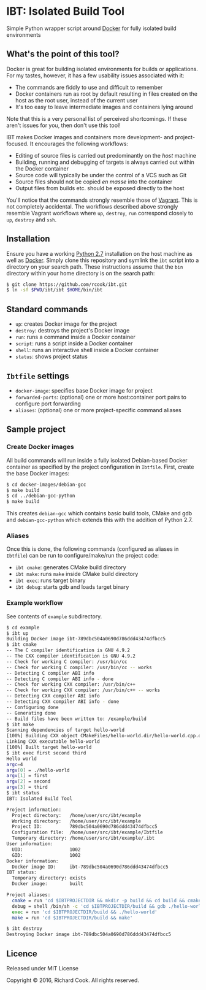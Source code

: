 # IBT: Isolated Build Tool

Simple Python wrapper script around [Docker][docker] for fully isolated build
environments

## What's the point of this tool?

Docker is great for building isolated environments for builds or applications.
For my tastes, however, it has a few usability issues associated with it:

* The commands are fiddly to use and difficult to remember
* Docker containers run as root by default resulting in files created on the
host as the root user, instead of the current user
* It's too easy to leave intermediate images and containers lying around

Note that this is a very personal list of perceived shortcomings. If these
aren't issues for you, then don't use this tool!

IBT makes Docker images and containers more development- and project-focused.
It encourages the following workflows:

* Editing of source files is carried out predominantly on the _host_ machine
* Building, running and debugging of targets is always carried out within the
Docker container
* Source code will typically be under the control of a VCS such as Git
* Source files should not be copied _en masse_ into the container
* Output files from builds etc. should be exposed directly to the host

You'll notice that the commands strongly resemble those of [Vagrant][vagrant].
This is not completely accidental. The workflows described above strongly
resemble Vagrant workflows where `up`, `destroy`, `run` correspond closely to
`up`, `destroy` and `ssh`.

## Installation

Ensure you have a working [Python 2.7][python] installation on the host machine
as well as [Docker][docker]. Simply clone this repository and symlink the `ibt`
script into a directory on your search path. These instructions assume that the
`bin` directory within your home directory is on the search path:

```bash
$ git clone https://github.com/rcook/ibt.git
$ ln -sf $PWD/ibt/ibt $HOME/bin/ibt
```

## Standard commands

* `up`: creates Docker image for the project
* `destroy`: destroys the project's Docker image
* `run`: runs a command inside a Docker container
* `script`: runs a script inside a Docker container
* `shell`: runs an interactive shell inside a Docker container
* `status`: shows project status

## `Ibtfile` settings

* `docker-image`: specifies base Docker image for project
* `forwarded-ports`: (optional) one or more host:container port pairs to
configure port forwarding
* `aliases`: (optional) one or more project-specific command aliases

## Sample project

### Create Docker images

All build commands will run inside a fully isolated Debian-based Docker
container as specified by the project configuration in `Ibtfile`. First, create
the base Docker images:

```bash
$ cd docker-images/debian-gcc
$ make build
$ cd ../debian-gcc-python
$ make build
```

This creates `debian-gcc` which contains basic build tools, CMake and gdb and
`debian-gcc-python` which extends this with the addition of Python 2.7.

### Aliases

Once this is done, the following commands (configured as aliases in `Ibtfile`)
can be run to configure/make/run the project code:

* `ibt cmake`: generates CMake build directory
* `ibt make`: runs `make` inside CMake build directory
* `ibt exec`: runs target binary
* `ibt debug`: starts gdb and loads target binary

### Example workflow

See contents of `example` subdirectory.

```bash
$ cd example
$ ibt up
Building Docker image ibt-789dbc504a0690d786ddd43474dfbcc5
$ ibt cmake
-- The C compiler identification is GNU 4.9.2
-- The CXX compiler identification is GNU 4.9.2
-- Check for working C compiler: /usr/bin/cc
-- Check for working C compiler: /usr/bin/cc -- works
-- Detecting C compiler ABI info
-- Detecting C compiler ABI info - done
-- Check for working CXX compiler: /usr/bin/c++
-- Check for working CXX compiler: /usr/bin/c++ -- works
-- Detecting CXX compiler ABI info
-- Detecting CXX compiler ABI info - done
-- Configuring done
-- Generating done
-- Build files have been written to: /example/build
$ ibt make
Scanning dependencies of target hello-world
[100%] Building CXX object CMakeFiles/hello-world.dir/hello-world.cpp.o
Linking CXX executable hello-world
[100%] Built target hello-world
$ ibt exec first second third
Hello world
argc=4
argv[0] = ./hello-world
argv[1] = first
argv[2] = second
argv[3] = third
$ ibt status
IBT: Isolated Build Tool

Project information:
  Project directory:   /home/user/src/ibt/example
  Working directory:   /home/user/src/ibt/example
  Project ID:          789dbc504a0690d786ddd43474dfbcc5
  Configuration file:  /home/user/src/ibt/example/Ibtfile
  Temporary directory: /home/user/src/ibt/example/.ibt
User information:
  UID:                 1002
  GID:                 1002
Docker information:
  Docker image ID:     ibt-789dbc504a0690d786ddd43474dfbcc5
IBT status:
  Temporary directory: exists
  Docker image:        built

Project aliases:
  cmake = run 'cd $IBTPROJECTDIR && mkdir -p build && cd build && cmake -DCMAKE_BUILD_TYPE=Debug ..'
  debug = shell /bin/sh -c 'cd $IBTPROJECTDIR/build && gdb ./hello-world'
  exec = run 'cd $IBTPROJECTDIR/build && ./hello-world'
  make = run 'cd $IBTPROJECTDIR/build && make'

$ ibt destroy
Destroying Docker image ibt-789dbc504a0690d786ddd43474dfbcc5
```

## Licence

Released under MIT License

Copyright &copy; 2016, Richard Cook. All rights reserved.

[docker]: https://www.docker.com/
[python]: https://www.python.org/downloads/
[vagrant]: https://www.vagrantup.com/

